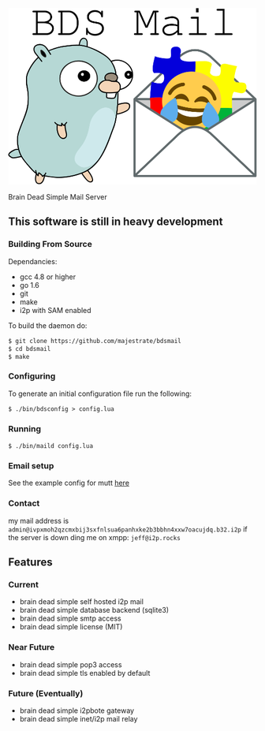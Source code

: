 ![logo](logo.png "logo")

Brain Dead Simple Mail Server


## This software is still in heavy development ##

### Building From Source ###

Dependancies:

* gcc 4.8 or higher
* go 1.6 
* git
* make
* i2p with SAM enabled

To build the daemon do:

    $ git clone https://github.com/majestrate/bdsmail
    $ cd bdsmail
    $ make

### Configuring ###


To generate an initial configuration file run the following:

    $ ./bin/bdsconfig > config.lua

### Running ###

    $ ./bin/maild config.lua

### Email setup ###

See the example config for mutt [here](contrib/config/mutt/muttrc)

### Contact ###

my mail address is `admin@ivpxmoh2qzcmxbij3sxfnlsua6panhxke2b3bbhn4xxw7oacujdq.b32.i2p` if the server is down ding me on xmpp: `jeff@i2p.rocks`

## Features ##

### Current ###

* brain dead simple self hosted i2p mail
* brain dead simple database backend (sqlite3)
* brain dead simple smtp access
* brain dead simple license (MIT)

### Near Future ###

* brain dead simple pop3 access
* brain dead simple tls enabled by default

### Future (Eventually) ###

* brain dead simple i2pbote gateway
* brain dead simple inet/i2p mail relay
